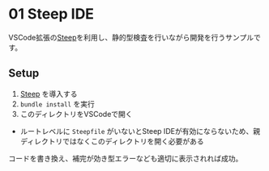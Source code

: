 # 01 Steep IDE

VSCode拡張の[Steep](https://marketplace.visualstudio.com/items?itemName=soutaro.steep-vscode)を利用し、静的型検査を行いながら開発を行うサンプルです。

## Setup

 1. [Steep](https://marketplace.visualstudio.com/items?itemName=soutaro.steep-vscode) を導入する
 2. `bundle install` を実行
 3. このディレクトリをVSCodeで開く
   * ルートレベルに `Steepfile` がいないとSteep IDEが有効にならないため、親ディレクトリではなくこのディレクトリを開く必要がある

コードを書き換え、補完が効き型エラーなども適切に表示されれば成功。
